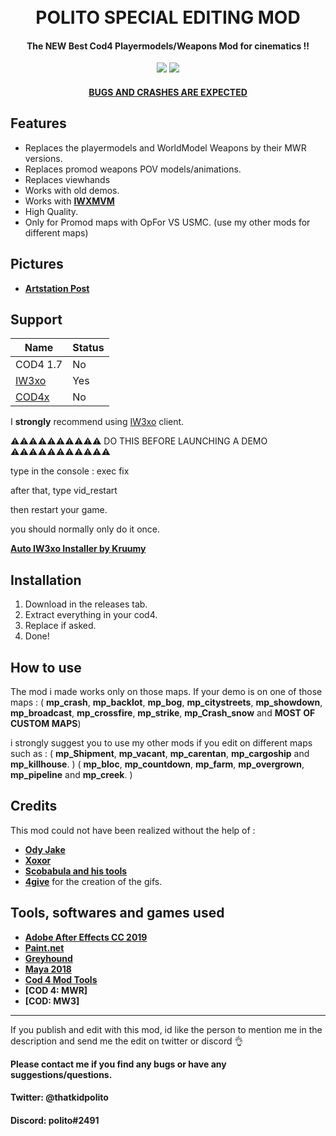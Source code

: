 <h1 align="center">
  <br>
  POLITO SPECIAL EDITING MOD
  <br>
</h1>

<h4 align="center">The NEW Best Cod4 Playermodels/Weapons Mod for cinematics !</a>!</h4>
<div align="center">
  <a href="https://github.com/Politohh/polito_special_mod/releases""><img src="https://img.shields.io/github/downloads/Politohh/polito_special_mod/total"></a>
  <a href="https://paypal.me/politoggs"><img src="https://img.shields.io/badge/Donate-Paypal-orange?style=flat-square"></a>
</div>
<p align="center">
</p>
<div align="center">
  <a href="https://github.com/Politohh/IW3_MWR)">
</div>
<h4 align="center">BUGS AND CRASHES ARE EXPECTED</a></h4>

## Features

* Replaces the playermodels and WorldModel Weapons by their MWR versions.
* Replaces promod weapons POV models/animations.
* Replaces viewhands
* Works with old demos.
* Works with **[IWXMVM](https://codmvm.com/launcher)** 
* High Quality.
* Only for Promod maps with OpFor VS USMC. (use my other mods for different maps)


 ## Pictures 

  - **[Artstation Post](https://www.artstation.com/artwork/NyRQ8P)**                             
                  
## Support

| Name | Status |
| --- | --- |
| COD4 1.7 | No |
| [IW3xo](https://github.com/xoxor4d/iw3xo-dev) | Yes |
| [COD4x](https://cod4x.ovh/t/releases/24) | No |

I **strongly** recommend using [IW3xo](https://github.com/xoxor4d/iw3xo-dev) client.

⚠️⚠️⚠️⚠️⚠️⚠️⚠️⚠️⚠️⚠️ DO THIS BEFORE LAUNCHING A DEMO ⚠️⚠️⚠️⚠️⚠️⚠️⚠️⚠️⚠️⚠️⚠️

type in the console :
exec fix

after that, type vid_restart

then restart your game.

you should normally only do it once.




**[Auto IW3xo Installer by Kruumy](https://github.com/kruumy/iw3xo-one-click-installer)**



## Installation

1. Download in the releases tab.
2. Extract everything in your cod4.
3. Replace if asked.
4. Done!

## How to use

The mod i made works only on those maps.
If your demo is on one of those maps :
( **mp_crash**, **mp_backlot**, **mp_bog**, **mp_citystreets**, **mp_showdown**, **mp_broadcast**, **mp_crossfire**, **mp_strike**, **mp_Crash_snow** and **MOST OF CUSTOM MAPS**)

i strongly suggest you to use my other mods if you edit on different maps such as :
    ( **mp_Shipment**, **mp_vacant**, **mp_carentan**, **mp_cargoship** and **mp_killhouse**. )
    ( **mp_bloc**, **mp_countdown**, **mp_farm**, **mp_overgrown**, **mp_pipeline** and **mp_creek**. )

  
## Credits

This mod could not have been realized without the help of :
                  
- **[Ody Jake](https://youtube.com/@rawkhardt)**
- **[Xoxor](https://github.com/xoxor4d)**             
- **[Scobabula and his tools](https://github.com/Scobalula)**
- **[4give](https://github.com/datapIan)** for the creation of the gifs.                            
                  
## Tools, softwares and games used
- **[Adobe After Effects CC 2019](https://www.adobe.com/fr/products/aftereffects.html)**
- **[Paint.net](https://www.getpaint.net/)**                  
- **[Greyhound](https://github.com/Scobalula/Greyhound)**
- **[Maya 2018](https://www.autodesk.com/campaigns/maya)**                   
- **[Cod 4 Mod Tools](https://github.com/promod/CoD4-Mod-Tools)**                                   
- **[COD 4: MWR]**
- **[COD: MW3]**

---

If you publish and edit with this mod, id like the person to mention me in the description and send me the edit on twitter or discord 👌

**Please contact me if you find any bugs or have any suggestions/questions.**
#### Twitter: @thatkidpolito
#### Discord: polito#2491

